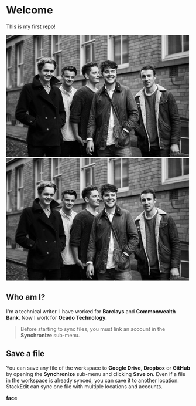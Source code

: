 # Welcome
This is my first repo!

![pic](https://github.com/hazzabee/hello-world/blob/master/Amber-Run.jpeg "piccc")
![pic](https://github.com/hazzabee/hello-world/blob/master/Amber-Run.jpeg?raw=true "This is the pic")

## Who am I?

I'm a technical writer. I have worked for **Barclays** and **Commonwealth Bank**. Now I work for **Ocado Technology**.

> Before starting to sync files, you must link an account in the **Synchronize** sub-menu.

## Save a file

You can save any file of the workspace to **Google Drive**, **Dropbox** or **GitHub** by opening the **Synchronize** sub-menu and clicking **Save on**. Even if a file in the workspace is already synced, you can save it to another location. StackEdit can sync one file with multiple locations and accounts.

<html><b>face</b></html>
